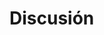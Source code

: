 # Discusión

<!-- Uno de los inconvenientes de estos métodos radica en la promiscuidad -->
<!-- con la que consumen variables que faciliten la clasificación, -->
<!-- independientemente de si tienen conexión causal a la variable -->
<!-- respuesta de interés. Los hallazgos hechos con MVPA y neuroimagen -->
<!-- podrían maridarse con estudios que irrumpan en la función de los -->
<!-- correlatos (como lesiones, manipulación farmacológica o estimulación -->
<!-- magnética transcraneal) para validar la relevancia de las conexiones -->
<!-- estadísticas. -->
